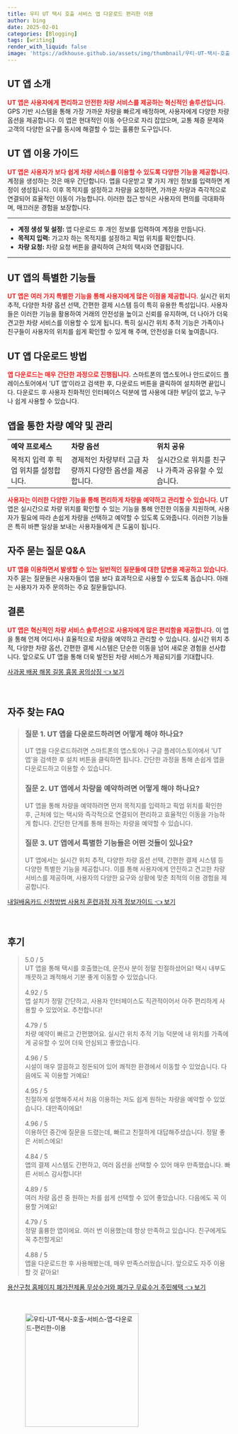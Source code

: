 ```yaml
---
title: 우티 UT 택시 호출 서비스 앱 다운로드 편리한 이용
author: bing
date: 2025-02-01
categories: [Blogging]
tags: [writing]
render_with_liquid: false
image: 'https://adkhouse.github.io/assets/img/thumbnail/우티-UT-택시-호출-서비스-앱-다운로드-편리한-이용.webp'
---
```



<h2 id='UT 앱 소개'>UT 앱 소개</h2>

<p><b><span style="color: #ee2323;">UT 앱은 사용자에게 편리하고 안전한 차량 서비스를 제공하는 혁신적인 솔루션입니다.</span></b> GPS 기반 시스템을 통해 가장 가까운 차량을 빠르게 배정하며, 사용자에게 다양한 차량 옵션을 제공합니다. 이 앱은 현대적인 이동 수단으로 자리 잡았으며, 교통 체증 문제와 고객의 다양한 요구를 동시에 해결할 수 있는 훌륭한 도구입니다.</p>

<h2 id='이용 가이드'>UT 앱 이용 가이드</h2>

<p><b><span style="color: #ee2323;">UT 앱은 사용자가 보다 쉽게 차량 서비스를 이용할 수 있도록 다양한 기능을 제공합니다.</span></b> 계정을 생성하는 것은 매우 간단합니다. 앱을 다운받고 몇 가지 개인 정보를 입력하면 계정이 생성됩니다. 이후 목적지를 설정하고 차량을 요청하면, 가까운 차량과 즉각적으로 연결되어 효율적인 이동이 가능합니다. 이러한 접근 방식은 사용자의 편의를 극대화하며, 매끄러운 경험을 보장합니다.</p>

<hr />

<ul>
    <li><b>계정 생성 및 설정:</b> 앱 다운로드 후 개인 정보를 입력하여 계정을 만듭니다.</li>
    <li><b>목적지 입력:</b> 가고자 하는 목적지를 설정하고 픽업 위치를 확인합니다.</li>
    <li><b>차량 요청:</b> 차량 요청 버튼을 클릭하여 근처의 택시와 연결됩니다.</li>
</ul>

<hr />

<h2 id='특별한 기능'>UT 앱의 특별한 기능들</h2>

<p><b><span style="color: #ee2323;">UT 앱은 여러 가지 특별한 기능을 통해 사용자에게 많은 이점을 제공합니다.</span></b> 실시간 위치 추적, 다양한 차량 옵션 선택, 간편한 결제 시스템 등이 특히 유용한 특성입니다. 사용자들은 이러한 기능을 활용하여 거래의 안전성을 높이고 신뢰를 유지하며, 더 나아가 더욱 견고한 차량 서비스를 이용할 수 있게 됩니다. 특히 실시간 위치 추적 기능은 가족이나 친구들이 사용자의 위치를 쉽게 확인할 수 있게 해 주며, 안전성을 더욱 높여줍니다.</p>

<h2 id='다운로드 방법'>UT 앱 다운로드 방법</h2>

<p><b><span style="color: #ee2323;">앱 다운로드는 매우 간단한 과정으로 진행됩니다.</span></b> 스마트폰의 앱스토어나 안드로이드 플레이스토어에서 'UT 앱'이라고 검색한 후, 다운로드 버튼을 클릭하여 설치하면 끝입니다. 다운로드 후 사용자 친화적인 인터페이스 덕분에 앱 사용에 대한 부담이 없고, 누구나 쉽게 사용할 수 있습니다.</p>

<h2 id='차량 예약 및 관리'>앱을 통한 차량 예약 및 관리</h2>

<table>
    <tr>
        <td><b>예약 프로세스</b></td>
        <td><b>차량 옵션</b></td>
        <td><b>위치 공유</b></td>
    </tr>
    <tr>
        <td>목적지 입력 후 픽업 위치를 설정합니다.</td>
        <td>경제적인 차량부터 고급 차량까지 다양한 옵션을 제공합니다.</td>
        <td>실시간으로 위치를 친구나 가족과 공유할 수 있습니다.</td>
    </tr>
</table>

<p><b><span style="color: #ee2323;">사용자는 이러한 다양한 기능을 통해 편리하게 차량을 예약하고 관리할 수 있습니다.</span></b> UT 앱은 실시간으로 차량 위치를 확인할 수 있는 기능을 통해 안전한 이동을 지원하며, 사용자가 필요에 따라 손쉽게 차량을 선택하고 예약할 수 있도록 도와줍니다. 이러한 기능들은 특히 바쁜 일상을 보내는 사용자들에게 큰 도움이 됩니다.</p>

<h2 id='자주 묻는 질문'>자주 묻는 질문 Q&A</h2>

<p><b><span style="color: #ee2323;">UT 앱을 이용하면서 발생할 수 있는 일반적인 질문들에 대한 답변을 제공하고 있습니다.</span></b> 자주 묻는 질문들은 사용자들이 앱을 보다 효과적으로 사용할 수 있도록 돕습니다. 아래는 사용자가 자주 문의하는 주요 질문들입니다.</p>

<h2 id='결론'>결론</h2>

<p><b><span style="color: #ee2323;">UT 앱은 혁신적인 차량 서비스 솔루션으로 사용자에게 많은 편리함을 제공합니다.</span></b> 이 앱을 통해 언제 어디서나 효율적으로 차량을 예약하고 관리할 수 있습니다. 실시간 위치 추적, 다양한 차량 옵션, 간편한 결제 시스템은 단순한 이동을 넘어 새로운 경험을 선사합니다. 앞으로도 UT 앱을 통해 더욱 발전된 차량 서비스가 제공되기를 기대합니다.</p>


<p><a class="click-button" title="사과꿈 배꿈 해몽 길몽 흉몽 꿈의상징" href="https://adkhouse.github.io/posts/%EC%82%AC%EA%B3%BC%EA%BF%88-%EB%B0%B0%EA%BF%88-%ED%95%B4%EB%AA%BD-%EA%B8%B8%EB%AA%BD-%ED%9D%89%EB%AA%BD-%EA%BF%88%EC%9D%98%EC%83%81%EC%A7%95/" rel="dofollow">사과꿈 배꿈 해몽 길몽 흉몽 꿈의상징 👈 보기</a></p><br>
<h2 id='자주_찾는_FAQ'>자주 찾는 FAQ</h2>
<div itemscope="" itemtype="https://schema.org/FAQPage"> 
<blockquote> 
<div itemscope="" itemprop="mainEntity" itemtype="https://schema.org/Question"> 
<h3 itemprop="name">질문 1. UT 앱을 다운로드하려면 어떻게 해야 하나요?</h3> 
<div itemscope="" itemprop="acceptedAnswer" itemtype="https://schema.org/Answer"> 
<span itemprop="text"> 
<p>UT 앱을 다운로드하려면 스마트폰의 앱스토어나 구글 플레이스토어에서 'UT 앱'을 검색한 후 설치 버튼을 클릭하면 됩니다. 간단한 과정을 통해 손쉽게 앱을 다운로드하고 이용할 수 있습니다.</p> 
</span> 
</div> 
</div> 

<div itemscope="" itemprop="mainEntity" itemtype="https://schema.org/Question"> 
<h3 itemprop="name">질문 2. UT 앱에서 차량을 예약하려면 어떻게 해야 하나요?</h3> 
<div itemscope="" itemprop="acceptedAnswer" itemtype="https://schema.org/Answer"> 
<span itemprop="text"> 
<p>UT 앱을 통해 차량을 예약하려면 먼저 목적지를 입력하고 픽업 위치를 확인한 후, 근처에 있는 택시와 즉각적으로 연결되어 편리하고 효율적인 이동을 가능하게 합니다. 간단한 단계를 통해 원하는 차량을 예약할 수 있습니다.</p> 
</span> 
</div> 
</div> 

<div itemscope="" itemprop="mainEntity" itemtype="https://schema.org/Question"> 
<h3 itemprop="name">질문 3. UT 앱에서 특별한 기능들은 어떤 것들이 있나요?</h3> 
<div itemscope="" itemprop="acceptedAnswer" itemtype="https://schema.org/Answer"> 
<span itemprop="text"> 
<p>UT 앱에서는 실시간 위치 추적, 다양한 차량 옵션 선택, 간편한 결제 시스템 등 다양한 특별한 기능을 제공합니다. 이를 통해 사용자에게 안전하고 견고한 차량 서비스를 제공하며, 사용자의 다양한 요구와 상황에 맞춘 최적의 이용 경험을 제공합니다.</p> 
</span> 
</div> 
</div> 
</blockquote> 
</div>
<p><a class="click-button" title="내일배움카드 신청방법 사용처 훈련과정 자격 정보가이드" href="https://adkhouse.github.io/posts/%EB%82%B4%EC%9D%BC%EB%B0%B0%EC%9B%80%EC%B9%B4%EB%93%9C-%EC%8B%A0%EC%B2%AD%EB%B0%A9%EB%B2%95-%EC%82%AC%EC%9A%A9%EC%B2%98-%ED%9B%88%EB%A0%A8%EA%B3%BC%EC%A0%95-%EC%9E%90%EA%B2%A9-%EC%A0%95%EB%B3%B4%EA%B0%80%EC%9D%B4%EB%93%9C/" rel="dofollow">내일배움카드 신청방법 사용처 훈련과정 자격 정보가이드 👈 보기</a></p><br>
<h2 id='후기'>후기</h2>
<div itemscope itemtype="https://schema.org/Product">
  <blockquote>
  <div itemprop="review" itemscope itemtype="https://schema.org/Review">
      <div itemprop="reviewRating" itemscope itemtype="https://schema.org/Rating"> <span itemprop="ratingValue">5.0</span> / <span itemprop="bestRating">5</span> </div>
      <span itemprop="reviewBody">UT 앱을 통해 택시를 호출했는데, 운전사 분이 정말 친절하셨어요! 택시 내부도 깨끗하고 쾌적해서 기분 좋게 이동할 수 있었습니다.</span>
  </div>
  <br>
  <div itemprop="review" itemscope itemtype="https://schema.org/Review">
      <div itemprop="reviewRating" itemscope itemtype="https://schema.org/Rating"> <span itemprop="ratingValue">4.92</span> / <span itemprop="bestRating">5</span> </div>
      <span itemprop="reviewBody">앱 설치가 정말 간단하고, 사용자 인터페이스도 직관적이어서 아주 편리하게 사용할 수 있었어요. 추천합니다!</span>
  </div>
  <br>
  <div itemprop="review" itemscope itemtype="https://schema.org/Review">
      <div itemprop="reviewRating" itemscope itemtype="https://schema.org/Rating"> <span itemprop="ratingValue">4.79</span> / <span itemprop="bestRating">5</span> </div>
      <span itemprop="reviewBody">차량 예약이 빠르고 간편했어요. 실시간 위치 추적 기능 덕분에 내 위치를 가족에게 공유할 수 있어 더욱 안심되고 좋았습니다.</span>
  </div>
  <br>
  <div itemprop="review" itemscope itemtype="https://schema.org/Review">
      <div itemprop="reviewRating" itemscope itemtype="https://schema.org/Rating"> <span itemprop="ratingValue">4.96</span> / <span itemprop="bestRating">5</span> </div>
      <span itemprop="reviewBody">시설이 매우 깔끔하고 정돈되어 있어 쾌적한 환경에서 이동할 수 있었습니다. 다음에도 꼭 이용할 거예요!</span>
  </div>
  <br>
  <div itemprop="review" itemscope itemtype="https://schema.org/Review">
      <div itemprop="reviewRating" itemscope itemtype="https://schema.org/Rating"> <span itemprop="ratingValue">4.95</span> / <span itemprop="bestRating">5</span> </div>
      <span itemprop="reviewBody">친절하게 설명해주셔서 처음 이용하는 저도 쉽게 원하는 차량을 예약할 수 있었습니다. 대만족이에요!</span>
  </div>
  <br>
  <div itemprop="review" itemscope itemtype="https://schema.org/Review">
      <div itemprop="reviewRating" itemscope itemtype="https://schema.org/Rating"> <span itemprop="ratingValue">4.96</span> / <span itemprop="bestRating">5</span> </div>
      <span itemprop="reviewBody">이용하던 중간에 질문을 드렸는데, 빠르고 친절하게 대답해주셨습니다. 정말 좋은 서비스에요!</span>
  </div>
  <br>
  <div itemprop="review" itemscope itemtype="https://schema.org/Review">
      <div itemprop="reviewRating" itemscope itemtype="https://schema.org/Rating"> <span itemprop="ratingValue">4.84</span> / <span itemprop="bestRating">5</span> </div>
      <span itemprop="reviewBody">앱의 결제 시스템도 간편하고, 여러 옵션을 선택할 수 있어 매우 만족했습니다. 빠른 서비스 감사합니다!</span>
  </div>
  <br>
  <div itemprop="review" itemscope itemtype="https://schema.org/Review">
      <div itemprop="reviewRating" itemscope itemtype="https://schema.org/Rating"> <span itemprop="ratingValue">4.89</span> / <span itemprop="bestRating">5</span> </div>
      <span itemprop="reviewBody">여러 차량 옵션 중 원하는 차를 쉽게 선택할 수 있어 좋았습니다. 다음에도 꼭 이용할 거예요!</span>
  </div>
  <br>
  <div itemprop="review" itemscope itemtype="https://schema.org/Review">
      <div itemprop="reviewRating" itemscope itemtype="https://schema.org/Rating"> <span itemprop="ratingValue">4.79</span> / <span itemprop="bestRating">5</span> </div>
      <span itemprop="reviewBody">정말 훌륭한 앱이에요. 여러 번 이용했는데 항상 만족하고 있습니다. 친구에게도 꼭 추천할게요!</span>
  </div>
  <br>
  <div itemprop="review" itemscope itemtype="https://schema.org/Review">
      <div itemprop="reviewRating" itemscope itemtype="https://schema.org/Rating"> <span itemprop="ratingValue">4.88</span> / <span itemprop="bestRating">5</span> </div>
      <span itemprop="reviewBody">앱을 다운로드한 후 사용해봤는데, 매우 만족스러웠습니다. 앞으로도 자주 이용할 것 같아요!</span>
  </div>
  </blockquote>
</div>
<p><a class="click-button" title="용산구청 홈페이지 폐가전제품 무상수거와 폐가구 무료수거 주민혜택" href="https://adkhouse.github.io/posts/%EC%9A%A9%EC%82%B0%EA%B5%AC%EC%B2%AD-%ED%99%88%ED%8E%98%EC%9D%B4%EC%A7%80-%ED%8F%90%EA%B0%80%EC%A0%84%EC%A0%9C%ED%92%88-%EB%AC%B4%EC%83%81%EC%88%98%EA%B1%B0%EC%99%80-%ED%8F%90%EA%B0%80%EA%B5%AC-%EB%AC%B4%EB%A3%8C%EC%88%98%EA%B1%B0-%EC%A3%BC%EB%AF%BC%ED%98%9C%ED%83%9D/" rel="dofollow">용산구청 홈페이지 폐가전제품 무상수거와 폐가구 무료수거 주민혜택 👈 보기</a></p><br>
<figure class="image"><img src="https://adkhouse.github.io/assets/img/thumbnail/우티-UT-택시-호출-서비스-앱-다운로드-편리한-이용.webp" alt="우티-UT-택시-호출-서비스-앱-다운로드-편리한-이용" width="256" height="256"></figure>